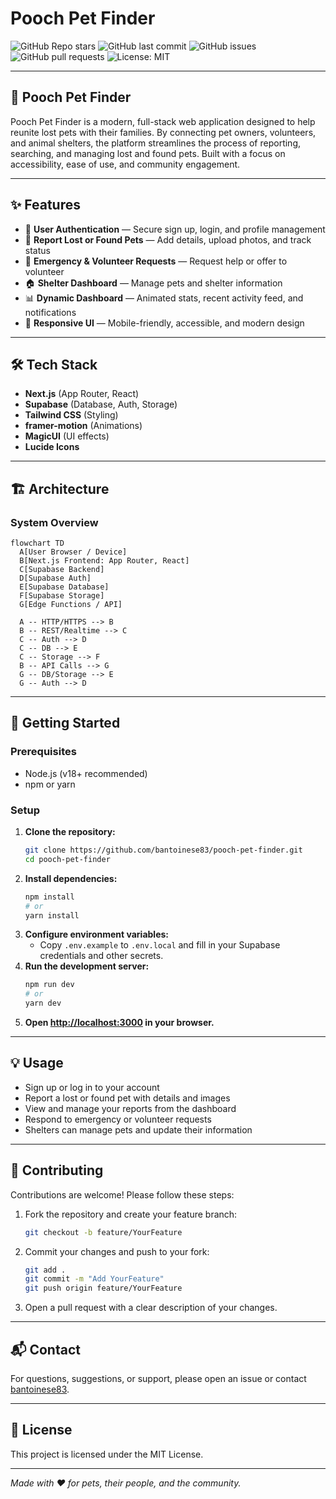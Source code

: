 # Pooch Pet Finder

![GitHub Repo stars](https://img.shields.io/github/stars/bantoinese83/pooch-pet-finder?style=social)
![GitHub last commit](https://img.shields.io/github/last-commit/bantoinese83/pooch-pet-finder)
![GitHub issues](https://img.shields.io/github/issues/bantoinese83/pooch-pet-finder)
![GitHub pull requests](https://img.shields.io/github/issues-pr/bantoinese83/pooch-pet-finder)
![License: MIT](https://img.shields.io/github/license/bantoinese83/pooch-pet-finder)
<!-- ![Build Status](https://img.shields.io/badge/build-passing-brightgreen) -->

---

## 🐾 Pooch Pet Finder

Pooch Pet Finder is a modern, full-stack web application designed to help reunite lost pets with their families. By connecting pet owners, volunteers, and animal shelters, the platform streamlines the process of reporting, searching, and managing lost and found pets. Built with a focus on accessibility, ease of use, and community engagement.

---

## ✨ Features

- 🔐 **User Authentication** — Secure sign up, login, and profile management
- 🐶 **Report Lost or Found Pets** — Add details, upload photos, and track status
- 🚨 **Emergency & Volunteer Requests** — Request help or offer to volunteer
- 🏠 **Shelter Dashboard** — Manage pets and shelter information
- 📊 **Dynamic Dashboard** — Animated stats, recent activity feed, and notifications
- 📱 **Responsive UI** — Mobile-friendly, accessible, and modern design

---

## 🛠️ Tech Stack

- **Next.js** (App Router, React)
- **Supabase** (Database, Auth, Storage)
- **Tailwind CSS** (Styling)
- **framer-motion** (Animations)
- **MagicUI** (UI effects)
- **Lucide Icons**

---

## 🏗️ Architecture

### System Overview

```mermaid
flowchart TD
  A[User Browser / Device]
  B[Next.js Frontend: App Router, React]
  C[Supabase Backend]
  D[Supabase Auth]
  E[Supabase Database]
  F[Supabase Storage]
  G[Edge Functions / API]

  A -- HTTP/HTTPS --> B
  B -- REST/Realtime --> C
  C -- Auth --> D
  C -- DB --> E
  C -- Storage --> F
  B -- API Calls --> G
  G -- DB/Storage --> E
  G -- Auth --> D
```

---

## 🚀 Getting Started

### Prerequisites
- Node.js (v18+ recommended)
- npm or yarn

### Setup
1. **Clone the repository:**
   ```sh
   git clone https://github.com/bantoinese83/pooch-pet-finder.git
   cd pooch-pet-finder
   ```
2. **Install dependencies:**
   ```sh
   npm install
   # or
   yarn install
   ```
3. **Configure environment variables:**
   - Copy `.env.example` to `.env.local` and fill in your Supabase credentials and other secrets.
4. **Run the development server:**
   ```sh
   npm run dev
   # or
   yarn dev
   ```
5. **Open [http://localhost:3000](http://localhost:3000) in your browser.**

---

## 💡 Usage
- Sign up or log in to your account
- Report a lost or found pet with details and images
- View and manage your reports from the dashboard
- Respond to emergency or volunteer requests
- Shelters can manage pets and update their information

---

## 🤝 Contributing

Contributions are welcome! Please follow these steps:

1. Fork the repository and create your feature branch:
   ```sh
   git checkout -b feature/YourFeature
   ```
2. Commit your changes and push to your fork:
   ```sh
   git add .
   git commit -m "Add YourFeature"
   git push origin feature/YourFeature
   ```
3. Open a pull request with a clear description of your changes.

---

## 📬 Contact

For questions, suggestions, or support, please open an issue or contact [bantoinese83](https://github.com/bantoinese83).

---

## 📝 License

This project is licensed under the MIT License.

---

*Made with ❤️ for pets, their people, and the community.* 